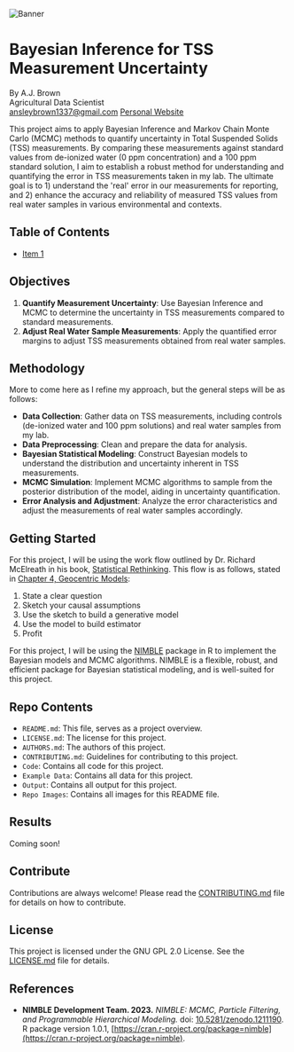 ![Banner](Repo%20Images/tss-banner.png)

# Bayesian Inference for TSS Measurement Uncertainty
By A.J. Brown <br/>
Agricultural Data Scientist <br/>
[ansleybrown1337@gmail.com](mailto:ansleybrown1337@gmail.com)
[Personal Website](https://sites.google.com/view/ansleyjbrown/)

This project aims to apply Bayesian Inference and Markov Chain Monte Carlo (MCMC) methods to quantify uncertainty in Total Suspended Solids (TSS) measurements. By comparing these measurements against standard values from de-ionized water (0 ppm concentration) and a 100 ppm standard solution, I aim to establish a robust method for understanding and quantifying the error in TSS measurements taken in my lab. The ultimate goal is to 1) understand the 'real' error in our measurements for reporting, and 2) enhance the accuracy and reliability of measured TSS values from real water samples in various environmental and contexts.

## Table of Contents
- [Item 1](#item-1)

## Objectives

1. **Quantify Measurement Uncertainty**: Use Bayesian Inference and MCMC to determine the uncertainty in TSS measurements compared to standard measurements.
2. **Adjust Real Water Sample Measurements**: Apply the quantified error margins to adjust TSS measurements obtained from real water samples.

## Methodology
More to come here as I refine my approach, but the general steps will be as follows:

- **Data Collection**: Gather data on TSS measurements, including controls (de-ionized water and 100 ppm solutions) and real water samples from my lab.
- **Data Preprocessing**: Clean and prepare the data for analysis.
- **Bayesian Statistical Modeling**: Construct Bayesian models to understand the distribution and uncertainty inherent in TSS measurements.
- **MCMC Simulation**: Implement MCMC algorithms to sample from the posterior distribution of the model, aiding in uncertainty quantification.
- **Error Analysis and Adjustment**: Analyze the error characteristics and adjust the measurements of real water samples accordingly.

## Getting Started
For this project, I will be using the work flow outlined by Dr. Richard McElreath in his book, [Statistical Rethinking](https://xcelab.net/rm/statistical-rethinking/). This flow is as follows, stated in [Chapter 4, Geocentric Models](https://www.youtube.com/watch?v=tNOu-SEacNU&list=PLDcUM9US4XdPz-KxHM4XHt7uUVGWWVSus&index=3):
1. State a clear question
2. Sketch your causal assumptions
3. Use the sketch to build a generative model
4. Use the model to build estimator
5. Profit

For this project, I will be using the [NIMBLE](https://r-nimble.org/) package in R to implement the Bayesian models and MCMC algorithms. NIMBLE is a flexible, robust, and efficient package for Bayesian statistical modeling, and is well-suited for this project.

## Repo Contents
- `README.md`: This file, serves as a project overview.
- `LICENSE.md`: The license for this project.
- `AUTHORS.md`: The authors of this project.
- `CONTRIBUTING.md`: Guidelines for contributing to this project.
- `Code`: Contains all code for this project.
- `Example Data`: Contains all data for this project.
- `Output`: Contains all output for this project.
- `Repo Images`: Contains all images for this README file.

## Results
Coming soon!

## Contribute

Contributions are always welcome! Please read the [CONTRIBUTING.md](CONTRIBUTING.md) file for details on how to contribute.

## License

This project is licensed under the GNU GPL 2.0 License. See the [LICENSE.md](LICENSE.md) file for details.

## References

- **NIMBLE Development Team. 2023.** *NIMBLE: MCMC, Particle Filtering, and Programmable Hierarchical Modeling.* doi: [10.5281/zenodo.1211190](https://doi.org/10.5281/zenodo.1211190). R package version 1.0.1, [https://cran.r-project.org/package=nimble](https://cran.r-project.org/package=nimble).